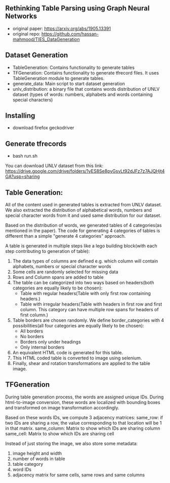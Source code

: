 ## Rethinking Table Parsing using Graph Neural Networks

+ original paper: https://arxiv.org/abs/1905.13391
+ original repo: https://github.com/hassan-mahmood/TIES_DataGeneration


## Dataset Generation

* TableGeneration: Contains functionality to generate tables
* TFGeneration: Contains functionality to generate tfrecord files. It uses TableGeneration module to generate tables.
* generate_data: Main script to start dataset generation
* unlv_distribution: a binary file that contains words distribution of UNLV dataset (types of words: numbers, alphabets and words containing special characters)


## Installing

+ download firefox geckodriver


## Generate tfrecords

+ bash run.sh


You can download UNLV dataset from this link:
https://drive.google.com/drive/folders/1yES8Se8pyGsvLt92dJFz7z7AJQHjt4GA?usp=sharing


## Table Generation:

All of the content used in generated tables is extracted from UNLV dataset. We also extracted the distribution of alphabetical words, numbers and special character words from it and used same distribution for our dataset.

Based on the distribution of words, we generated tables of 4 categories(as mentioned in the paper). The code for generating 4 categories of tables is different than a simple "generate 4 categories" approach.

A table is generated in multiple steps like a lego building block(with each step contributing to generation of table):
1. The data types of columns are defined e.g. which column will contain alphabets, numbers or special character words
2. Some cells are randomly selected for missing data
3. Rows and Column spans are added to table
4. The table can be categorized into two ways based on headers(both categories are equally likely to be chosen):
    -   Table with regular headers(Table with only first row containing headers.)
    -   Table with irregular headers(Table with headers in first row and first column. This category can have multiple row spans for headers of first column.)
5. Table borders are chosen randomly. We define border_categories with 4 possibilities(all four categories are equally likely to be chosen):
    -   All borders
    -   No borders
    -   Borders only under headings
    -   Only internal borders
6. An equivalent HTML code is generated for this table.
7. This HTML coded table is converted to image using selenium.
6. Finally, shear and rotation transformations are applied to the table image.


## TFGeneration

During table generation process, the words are assigned unique IDs. During html-to-image conversion, these words are localized with bounding boxes and transformed on image transformation accordingly.

Based on these words IDs, we compute 3 adjacency matrices:
same_row: if two IDs are sharing a row, the value corresponding to that location will be 1 in that matrix.
same_column: Matrix to show which IDs are sharing column
same_cell: Matrix to show which IDs are sharing cell

Instead of just storing the image, we also store some metadata:
1. image height and width
2. number of words in table
3. table category
4. word IDs
5. adjacency matrix for same cells, same rows and same columns


